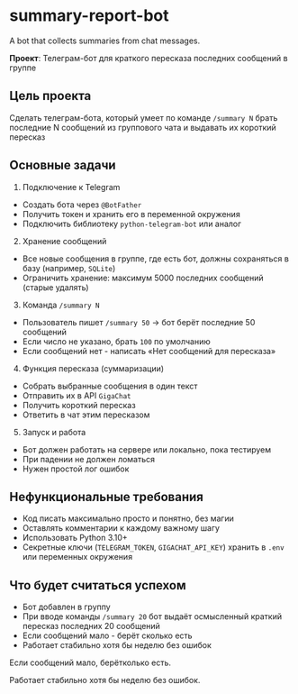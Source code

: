 # summary-report-bot
A bot that collects summaries from chat messages.

**Проект**: Телеграм-бот для краткого пересказа последних сообщений в группе

## Цель проекта
Сделать телеграм-бота, который умеет по команде `/summary N` брать последние N сообщений из группового чата и выдавать их короткий пересказ

## Основные задачи
1. Подключение к Telegram
- Создать бота через `@BotFather`
- Получить токен и хранить его в переменной окружения
- Подключить библиотеку `python-telegram-bot` или аналог

2. Хранение сообщений
- Все новые сообщения в группе, где есть бот, должны сохраняться в базу (например, `SQLite`)
- Ограничить хранение: максимум 5000 последних сообщений (старые удалять)

3. Команда `/summary N`
- Пользователь пишет `/summary 50` -> бот берёт последние 50 сообщений
- Если число не указано, брать `100` по умолчанию
- Если сообщений нет - написать «Нет сообщений для пересказа»

4. Функция пересказа (суммаризации)
- Собрать выбранные сообщения в один текст
- Отправить их в API `GigaChat`
- Получить короткий пересказ
- Ответить в чат этим пересказом

5. Запуск и работа
- Бот должен работать на сервере или локально, пока тестируем
- При падении не должен ломаться
- Нужен простой лог ошибок

## Нефункциональные требования
- Код писать максимально просто и понятно, без магии
- Оставлять комментарии к каждому важному шагу
- Использовать Python 3.10+
- Секретные ключи (`TELEGRAM_TOKEN`, `GIGACHAT_API_KEY`) хранить в `.env` или переменных окружения

## Что будет считаться успехом
- Бот добавлен в группу
- При вводе команды `/summary 20` бот выдаёт осмысленный краткий пересказ последних 20 сообщений
- Если сообщений мало - берёт сколько есть
- Работает стабильно хотя бы неделю без ошибок

Если сообщений мало, берётколько есть.

Работает стабильно хотя бы неделю без ошибок.
